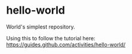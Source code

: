 # hello-world
World's simplest repository.

Using this to follow the tutorial here: https://guides.github.com/activities/hello-world/
